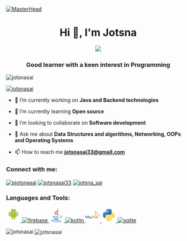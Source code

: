 [![MasterHead](https://media-exp1.licdn.com/dms/image/C5616AQGQX2GPPouqTw/profile-displaybackgroundimage-shrink_350_1400/0/1602228813618?e=1671667200&v=beta&t=8GhJyXYXwf5SwYx0sjNjoBfAYMV-_c5tl6n1N1CCTT8)](https://linkedin.com/in/pjotsnasai)

<h1 align="center">Hi 👋, I'm Jotsna</h1>
<div align="center"> <img src="https://githubusercontent.com/JotsnaSai/JotsnaSai/main/Profile.jpeg"> </div>
<h3 align="center">Good learner with a keen interest in Programming</h3>

<p align="left"> <img src="https://komarev.com/ghpvc/?username=jotsnasai&label=Profile%20views&color=0e75b6&style=flat" alt="jotsnasai" /> </p>

<p align="left"> <a href="https://github.com/ryo-ma/github-profile-trophy"><img src="https://github-profile-trophy.vercel.app/?username=jotsnasai" alt="jotsnasai" /></a> </p>

- 🔭 I’m currently working on **Java and Backend technologies**

- 🌱 I’m currently learning **Open source**

- 👯 I’m looking to collaborate on **Software development**

- 💬 Ask me about **Data Structures and algorithms, Networking, OOPs and Operating Systems**

- 📫 How to reach me **jotsnasai33@gmail.com**

<h3 align="left">Connect with me:</h3>
<p align="left">
<a href="https://linkedin.com/in/pjotsnasai" target="blank"><img align="center" src="https://raw.githubusercontent.com/rahuldkjain/github-profile-readme-generator/master/src/images/icons/Social/linked-in-alt.svg" alt="pjotsnasai" height="30" width="40" /></a>
<a href="https://www.hackerrank.com/jotsnasai33" target="blank"><img align="center" src="https://raw.githubusercontent.com/rahuldkjain/github-profile-readme-generator/master/src/images/icons/Social/hackerrank.svg" alt="jotsnasai33" height="30" width="40" /></a>
<a href="https://www.leetcode.com/jotsna_sai" target="blank"><img align="center" src="https://raw.githubusercontent.com/rahuldkjain/github-profile-readme-generator/master/src/images/icons/Social/leet-code.svg" alt="jotsna_sai" height="30" width="40" /></a>
</p>

<h3 align="left">Languages and Tools:</h3>
<p align="left"> <a href="https://developer.android.com" target="_blank" rel="noreferrer"> <img src="https://raw.githubusercontent.com/devicons/devicon/master/icons/android/android-original-wordmark.svg" alt="android" width="40" height="40"/> </a> <a href="https://firebase.google.com/" target="_blank" rel="noreferrer"> <img src="https://www.vectorlogo.zone/logos/firebase/firebase-icon.svg" alt="firebase" width="40" height="40"/> </a> <a href="https://www.java.com" target="_blank" rel="noreferrer"> <img src="https://raw.githubusercontent.com/devicons/devicon/master/icons/java/java-original.svg" alt="java" width="40" height="40"/> </a> <a href="https://kotlinlang.org" target="_blank" rel="noreferrer"> <img src="https://www.vectorlogo.zone/logos/kotlinlang/kotlinlang-icon.svg" alt="kotlin" width="40" height="40"/> </a> <a href="https://www.mysql.com/" target="_blank" rel="noreferrer"> <img src="https://raw.githubusercontent.com/devicons/devicon/master/icons/mysql/mysql-original-wordmark.svg" alt="mysql" width="40" height="40"/> </a> <a href="https://www.python.org" target="_blank" rel="noreferrer"> <img src="https://raw.githubusercontent.com/devicons/devicon/master/icons/python/python-original.svg" alt="python" width="40" height="40"/> </a> <a href="https://www.sqlite.org/" target="_blank" rel="noreferrer"> <img src="https://www.vectorlogo.zone/logos/sqlite/sqlite-icon.svg" alt="sqlite" width="40" height="40"/> </a> </p>

<p><img align="left" src="https://github-readme-stats.vercel.app/api/top-langs?username=jotsnasai&show_icons=true&locale=en&layout=compact" alt="jotsnasai" /></p>

<p>&nbsp;<img align="center" src="https://github-readme-stats.vercel.app/api?username=jotsnasai&show_icons=true&locale=en" alt="jotsnasai" /></p>

